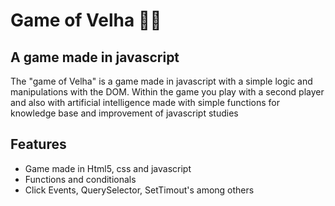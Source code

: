 # Game of Velha 👩‍🦳
## A game made in javascript


The "game of Velha" is a game made in javascript with a simple logic and manipulations with the DOM. Within the game you play with a second player and also with artificial intelligence made with simple functions for knowledge base and improvement of javascript studies

## Features

- Game made in Html5, css and javascript
- Functions and conditionals 
- Click Events, QuerySelector, SetTimout's among others

